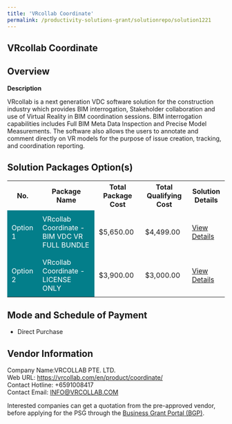 ```yaml
---
title: 'VRcollab Coordinate'
permalink: /productivity-solutions-grant/solutionrepo/solution1221
---
```


## VRcollab Coordinate

## Overview

**Description**

VRcollab is a next generation VDC software solution for the construction industry which provides BIM interrogation, Stakeholder collaboration and use of Virtual Reality in BIM coordination sessions. BIM interrogation capabilities includes Full BIM Meta Data Inspection and Precise Model Measurements. The software also allows the users to annotate and comment directly on VR models for the purpose of issue creation, tracking, and coordination reporting.

## Solution Packages Option(s)

<table>
<tr>
<th><b>No.</b></th>
<th><b>Package Name</b></th>
<th><b>Total Package Cost</b></th>
<th><b>Total Qualifying Cost</b></th>
<th><b>Solution Details</b></th>
</tr>
<tr>
<td style='padding: 10px; background-color: #037E8A; color: #FFFFFF;'>Option 1</td>
<td style='padding: 10px; background-color: #037E8A; color: #FFFFFF;'>VRcollab Coordinate - BIM VDC VR FULL BUNDLE</td>
<td style='padding: 10px;'>$5,650.00</td>
<td style='padding: 10px;'>$4,499.00</td>
<td style='padding: 10px;'><a href='https://www.gobusiness.gov.sg/images/psg/Desensitised_VRCollab_Annex3_CR_wef_28_July_(BCA)Part_1.pdf' target='_blank'>View Details</a></td>
</tr>
<tr>
<td style='padding: 10px; background-color: #037E8A; color: #FFFFFF;'>Option 2</td>
<td style='padding: 10px; background-color: #037E8A; color: #FFFFFF;'>VRcollab Coordinate - LICENSE ONLY</td>
<td style='padding: 10px;'>$3,900.00</td>
<td style='padding: 10px;'>$3,000.00</td>
<td style='padding: 10px;'><a href='https://www.gobusiness.gov.sg/images/psg/Desensitised_VRCollab_Annex3_CR_wef_28_July_(BCA)Part_2.pdf' target='_blank'>View Details</a></td>
</tr>
</table>

## Mode and Schedule of Payment

 - Direct Purchase

## Vendor Information

 Company Name:VRCOLLAB PTE. LTD. <br>Web URL: https://vrcollab.com/en/product/coordinate/<br>Contact Hotline: +6591008417 <br>Contact Email: INFO@VRCOLLAB.COM <br>

Interested companies can get a quotation from the pre-approved vendor, before applying for the PSG through the <a href='https://www.businessgrants.gov.sg/' target='_blank' rel='noopener'>Business Grant Portal (BGP)</a>.

<script src="/jquery/resize-tables.js"></script>
